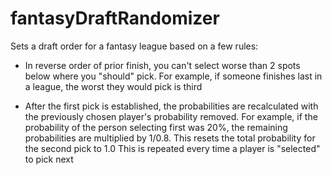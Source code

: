 # fantasyDraftRandomizer
Sets a draft order for a fantasy league based on a few rules:

- In reverse order of prior finish, you can't select worse than 2 spots below where you "should" pick.
  For example, if someone finishes last in a league, the worst they would pick is third

- After the first pick is established, the probabilities are recalculated with the previously chosen player's probability removed.
  For example, if the probability of the person selecting first was 20%, the remaining probabilities are multiplied by 1/0.8. This resets the total probability for the second pick to 1.0
  This is repeated every time a player is "selected" to pick next
  
  
